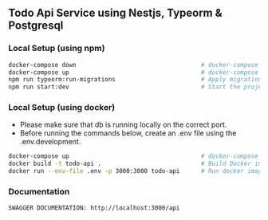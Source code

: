 ## Todo Api Service using Nestjs, Typeorm & Postgresql

### Local Setup (using npm)

```sh
docker-compose down                                   # docker-compose down (Shutdown postgres)
docker-compose up                                     # docker-compose up (Run postgres)
npm run typeorm:run-migrations                        # Apply migrations to db
npm run start:dev                                     # Start the project
```

### Local Setup (using docker)

- Please make sure that db is running locally on the correct port.
- Before running the commands below, create an .env file using the .env.development.

```sh
docker-compose up                                     # docker-compose up (Run postgres)
docker build -t todo-api .                            # Build Docker image
docker run --env-file .env -p 3000:3000 todo-api      # Run docker image after building
```

### Documentation

```sh
SWAGGER DOCUMENTATION: http://localhost:3000/api
```
